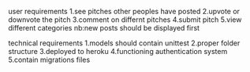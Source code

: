user requirements
1.see pitches other peoples have posted
2.upvote or downvote the pitch
3.comment on differnt pitches
4.submit pitch
5.view different categories
nb:new posts should be displayed first
  

technical requirements
1.models should contain unittest
2.proper folder structure
3.deployed to heroku
4.functioning authentication system
5.contain migrations files